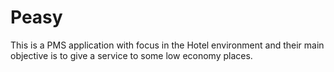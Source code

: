 # Peasy
This is a PMS application with focus in the Hotel environment and their main objective is to give a service to some low economy places.
